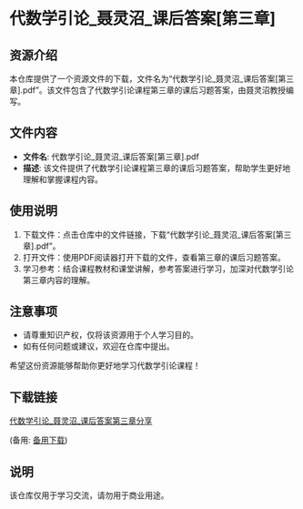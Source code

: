 # 代数学引论_聂灵沼_课后答案[第三章]

## 资源介绍

本仓库提供了一个资源文件的下载，文件名为“代数学引论_聂灵沼_课后答案[第三章].pdf”。该文件包含了代数学引论课程第三章的课后习题答案，由聂灵沼教授编写。

## 文件内容

- **文件名**: 代数学引论_聂灵沼_课后答案[第三章].pdf
- **描述**: 该文件提供了代数学引论课程第三章的课后习题答案，帮助学生更好地理解和掌握课程内容。

## 使用说明

1. 下载文件：点击仓库中的文件链接，下载“代数学引论_聂灵沼_课后答案[第三章].pdf”。
2. 打开文件：使用PDF阅读器打开下载的文件，查看第三章的课后习题答案。
3. 学习参考：结合课程教材和课堂讲解，参考答案进行学习，加深对代数学引论第三章内容的理解。

## 注意事项

- 请尊重知识产权，仅将该资源用于个人学习目的。
- 如有任何问题或建议，欢迎在仓库中提出。

希望这份资源能够帮助你更好地学习代数学引论课程！

## 下载链接
[代数学引论_聂灵沼_课后答案第三章分享](https://pan.quark.cn/s/ec9bab9e2f04) 

(备用: [备用下载](https://pan.baidu.com/s/11Vax4iP5w2XK1QVuww9rAA?pwd=1234))

## 说明

该仓库仅用于学习交流，请勿用于商业用途。
